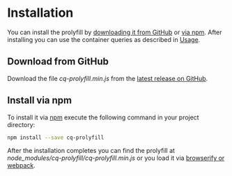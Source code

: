 # Installation

You can install the prolyfill by [downloading it from GitHub](#download-from-github) or [via npm](#install-via-npm). After installing you can use the container queries as described in [Usage](usage.md).

## Download from GitHub

Download the file *cq-prolyfill.min.js* from the [latest release on GitHub](https://github.com/ausi/cq-prolyfill/releases/latest).

## Install via npm

To install it via [npm](https://www.npmjs.com/package/cq-prolyfill) execute the following command in your project directory:

```bash
npm install --save cq-prolyfill
```

After the installation completes you can find the prolyfill at *node_modules/cq-prolyfill/cq-prolyfill.min.js* or you load it via [browserify or webpack](browserify.md).
